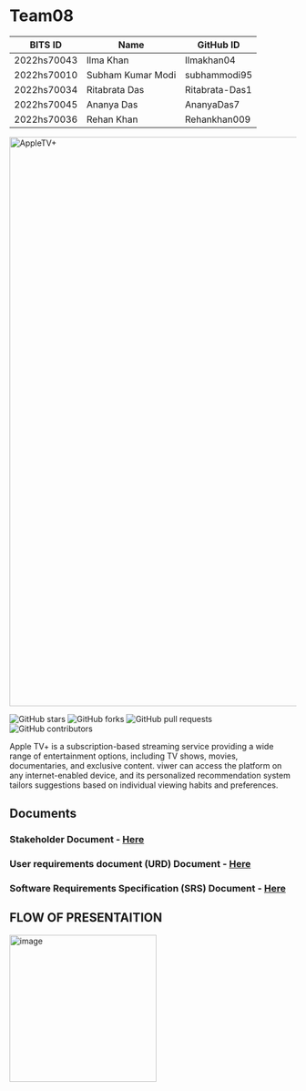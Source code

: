 # Team08
BITS ID     | Name              | GitHub ID
----------  | -----             | --------
2022hs70043 | Ilma Khan         | Ilmakhan04
2022hs70010 | Subham Kumar Modi | subhammodi95
2022hs70034 | Ritabrata Das     | Ritabrata-Das1
2022hs70045 | Ananya Das        | AnanyaDas7
2022hs70036 | Rehan Khan        | Rehankhan009

<img width="1000" alt="AppleTV+" src="https://github.com/SWENGG4Y2024/SWENGG4Y2024Team08/assets/98115365/db0553cf-956f-4945-898e-340a61919dc7">

![GitHub stars](https://img.shields.io/github/stars/SWENGG4Y2024/SWENGG4Y2024Team08)  ![GitHub forks](https://img.shields.io/github/forks/SWENGG4Y2024/SWENGG4Y2024Team08)  ![GitHub pull requests](https://img.shields.io/github/issues-pr/SWENGG4Y2024/SWENGG4Y2024Team08) ![GitHub contributors](https://img.shields.io/github/contributors/SWENGG4Y2024/SWENGG4Y2024Team08)

Apple TV+ is a subscription-based streaming service providing a wide range of entertainment options, including TV shows, movies, documentaries, and exclusive content. viwer can access the platform on any internet-enabled device, and its personalized recommendation system tailors suggestions based on individual viewing habits and preferences.

## Documents
### Stakeholder Document - [Here](https://github.com/SWENGG4Y2024/SWENGG4Y2024Team08/blob/main/Assignment01/Stakeholder.md)
### User requirements document (URD) Document - [Here](https://github.comSWENGG4Y2024/SWENGG4Y2024Team08/blob/main/Assignment01/URD.md)
### Software Requirements Specification (SRS) Document  - [Here](https://github.com/SWENGG4Y2024/SWENGG4Y2024Team08/blob/main/Assignment01/SRS.md)


## FLOW OF PRESENTAITION

<img width="258" alt="image" src="https://github.com/SWENGG4Y2024/SWENGG4Y2024Team08/assets/145204487/7c9a26ce-01cd-4afd-95ab-f03da5bec728">





